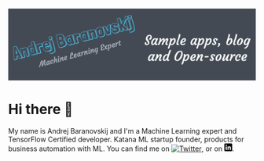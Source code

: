 [![Header](https://github.com/abaranovskis-redsamurai/abaranovskis-redsamurai/blob/main/github_profile.png "Header")](https://www.youtube.com/c/AndrejBaranovskij)

# Hi there 👋

My name is Andrej Baranovskij and I'm a Machine Learning expert and TensorFlow Certified developer. Katana ML startup founder, products for business automation with ML. You can find me on [![Twitter][1.2]][1],  or on [![LinkedIn][3.2]][3].

<!-- links to social media icons -->

<!-- icons with padding -->

[1.1]: http://i.imgur.com/tXSoThF.png (twitter icon with padding)
[2.1]: http://i.imgur.com/0o48UoR.png (github icon with padding)

<!-- icons without padding -->

[1.2]: http://i.imgur.com/wWzX9uB.png (twitter icon without padding)
[2.2]: http://i.imgur.com/9I6NRUm.png (github icon without padding)
[3.2]: https://github.com/abaranovskis-redsamurai/abaranovskis-redsamurai/blob/main/linkedin-3-16.png (LinkedIn icon without padding)


<!-- links to your social media accounts -->

[1]: https://twitter.com/andrejusb
[2]: https://github.com/abaranovskis-redsamurai
[3]: https://www.linkedin.com/in/andrej-baranovskij/


<!-- Resources -->
<!-- Inspired by: https://github.com/MartinHeinz/MartinHeinz-->
<!-- Icons: https://simpleicons.org/ -->
<!-- GitHub Stats: https://github.com/anuraghazra/github-readme-stats -->
<!-- Emojis: https://emojipedia.org/emoji/ -->
<!-- HTML Emojis: https://www.fileformat.info/index.htm -->
<!-- Shields: https://shields.io/ -->
<!-- Awesome GitHub Profile README: https://github.com/abhisheknaiidu/awesome-github-profile-readme -->
